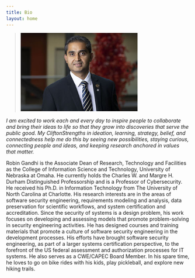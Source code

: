 ```yaml
---
title: Bio
layout: home
---
```


> ![img](img/robin.jpg) 

_I am excited to work each and every day to inspire people to collaborate and bring their ideas to life so that they grow into discoveries that serve the public good. My CliftonStrengths in ideation, learning, strategy, belief, and connectedness help me do this by seeing new possibilities, staying curious, connecting people and ideas, and keeping research anchored in values that matter._   

  
Robin Gandhi is the Associate Dean of Research, Technology and Facilities as the College of Information Science and Technology, University of Nebraska at Omaha. He currently holds the Charles W. and Margre H. Durham Distinguished Professorship and is a Professor of Cybersecurity. He received his Ph.D. in Information Technology from The University of North Carolina at Charlotte. His research interests are in the areas of software security engineering, requirements modeling and analysis, data preservation for scientific workflows, and system certification and accreditation. Since the security of systems is a design problem, his work focuses on developing and assessing models that promote problem-solving in security engineering activities. He has designed courses and training materials that promote a culture of software security engineering in the development processes. His efforts have brought software security engineering, as part of a larger systems certification perspective, to the forefront of the US federal assessment and authorization processes for IT systems. He also serves as a CWE/CAPEC Board Member. In his spare time, he loves to go on bike rides with his kids, play pickleball, and explore new hiking trails.   
